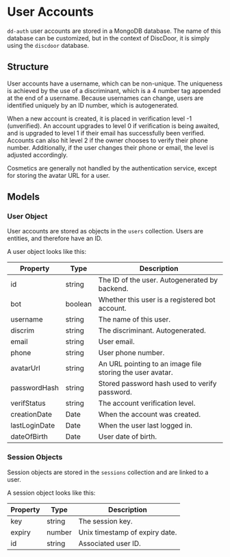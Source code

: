 # User Accounts

`dd-auth` user accounts are stored in a MongoDB database. The name of this database can be customized, but in the context of DiscDoor, it is simply using the `discdoor` database.

## Structure
User accounts have a username, which can be non-unique. The uniqueness is achieved by the use of a discriminant, which is a 4 number tag appended at the end of a username. Because usernames can change, users are identified uniquely by an ID number, which is autogenerated.

When a new account is created, it is placed in verification level -1 (unverified). An account upgrades to level 0 if verification is being awaited, and is upgraded to level 1 if their email has successfully been verified. Accounts can also hit level 2 if the owner chooses to verify their phone number. Additionally, if the user changes their phone or email, the level is adjusted accordingly.

Cosmetics are generally not handled by the authentication service, except for storing the avatar URL for a user.

## Models

### User Object
User accounts are stored as objects in the `users` collection. Users are entities, and therefore have an ID.

A user object looks like this:

| Property      | Type                 | Description                                         
| ------------- | -------------------- | ------------------------------------------------------
| id            | string               | The ID of the user. Autogenerated by backend.
| bot           | boolean              | Whether this user is a registered bot account.
| username      | string               | The name of this user.
| discrim       | string               | The discriminant. Autogenerated.
| email         | string               | User email.
| phone         | string               | User phone number.
| avatarUrl     | string               | An URL pointing to an image file storing the user avatar.
| passwordHash  | string               | Stored password hash used to verify password.
| verifStatus   | string               | The account verification level.
| creationDate  | Date                 | When the account was created.
| lastLoginDate | Date                 | When the user last logged in.
| dateOfBirth   | Date                 | User date of birth.

### Session Objects
Session objects are stored in the `sessions` collection and are linked to a user.

A session object looks like this:

| Property | Type   | Description
| -------- | ------ | ------------
| key      | string | The session key.
| expiry   | number | Unix timestamp of expiry date.
| id       | string | Associated user ID.